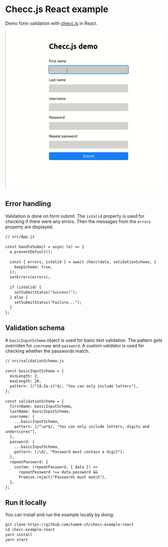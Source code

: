 # Checc.js React example

Demo form validation with [checc.js](https://github.com/tomek-ch/checc.js) in React.

![Checc.js demo](/demo.gif)

## Error handling

Validation is done on form submit. The `isValid` property is used for checking if there were any errors. Then the messages from the `errors` property are displayed.

```
// src/App.js

const handleSubmit = async (e) => {
  e.preventDefault();

  const { errors, isValid } = await checc(data, validationSchema, {
    keepSchema: true,
  });
  setErrors(errors);

  if (isValid) {
    setSubmitStatus("Success!");
  } else {
    setSubmitStatus("Failure...");
  }
};
```

## Validation schema

A `basicInputSchema` object is used for basic text validation. The pattern gets overriden for `username` and `password`. A custom validator is used for checking whether the passwords match.

```
// src/validationSchema.js

const basicInputSchema = {
  minLength: 2,
  maxLength: 20,
  pattern: [/^[A-Za-z]*$/, "You can only include letters"],
};

const validationSchema = {
  firstName: basicInputSchema,
  lastName: basicInputSchema,
  username: {
    ...basicInputSchema,
    pattern: [/^\w*$/, "You can only include letters, digits and underscores"],
  },
  password: {
    ...basicInputSchema,
    pattern: [/\d/, "Password must contain a digit"],
  },
  repeatPassword: {
    custom: (repeatPassword, { data }) =>
      repeatPassword !== data.password &&
      Promise.reject("Passwords must match"),
  },
};
```

## Run it locally

You can install and run the example locally by doing:

```
git clone https://github.com/tomek-ch/checc-example-react
cd checc-example-react
yarn install
yarn start
```
